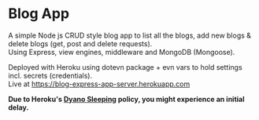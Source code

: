 # Blog App
A simple Node js CRUD style blog app to list all the blogs, add new blogs & delete blogs (get, post and delete requests).   
Using Express, view engines, middleware and MongoDB (Mongoose).

Deployed with Heroku using dotevn package + evn vars to hold settings incl. secrets (credentials).   
Live at https://blog-express-app-server.herokuapp.com

__Due to Heroku's [Dyano Sleeping](https://devcenter.heroku.com/articles/free-dyno-hours#dyno-sleeping) policy, you might experience an initial delay.__
